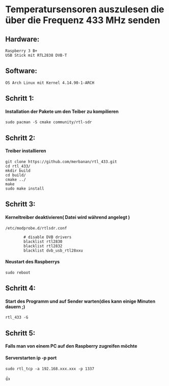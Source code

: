 # Temperatursensoren auszulesen die über die Frequenz 433 MHz senden 


## Hardware:
    Raspberry 3 B+
    USB Stick mit RTL2838 DVB-T
         
## Software: 
    OS Arch Linux mit Kernel 4.14.90-1-ARCH
       
       
       
## Schritt 1:

   #### Installation der Pakete um den Teiber zu kompilieren
    
    sudo pacman -S cmake community/rtl-sdr
    
## Schritt 2:
   
   #### Treiber installieren
   
    git clone https://github.com/merbanan/rtl_433.git
    cd rtl_433/
    mkdir build
    cd build/
    cmake ../
    make
    sudo make install
   
## Schritt 3: 
    
   #### Kerneltreiber deaktivieren( Datei wird während angelegt )
    
    /etc/modprobe.d/rtlsdr.conf
    
            # disable DVB drivers
            blacklist rtl2830
            blacklist rtl2832
            blacklist dvb_usb_rtl28xxu

   #### Neustart des Raspberrys
    
    sudo reboot
        
## Schritt 4:

   #### Start des Programm und auf Sender warten(dies kann einige Minuten dauern ;)
    
    rtl_433 -G 

## Schritt 5: 
   #### Falls man von einem PC auf den Raspberry zugreifen möchte
   #### Serverstarten ip -p port
   
    sudo rtl_tcp -a 192.168.xxx.xxx -p 1337
  :+1:
